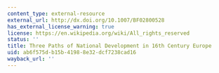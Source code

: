 ```yaml
---
content_type: external-resource
external_url: http://dx.doi.org/10.1007/BF02800528
has_external_license_warning: true
license: https://en.wikipedia.org/wiki/All_rights_reserved
status: ''
title: Three Paths of National Development in 16th Century Europe
uid: ab6f575d-b15b-4198-8e32-dcf7238cad16
wayback_url: ''
---
```

